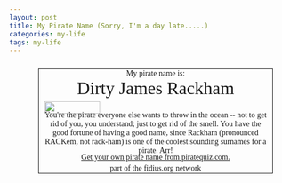 ```yaml
---
layout: post
title: My Pirate Name (Sorry, I'm a day late.....)
categories: my-life
tags: my-life
---
```


  
<div style="padding-right:10px;padding-left:10px;left:50%;padding-bottom:0pt;margin:25px 0pt 25px -200px;width:400px;padding-top:0pt;font-family:serif;position:relative;text-align:center;border:1px solid;">
    <div>My pirate name is: </div>
    <div style="font-size:32px;">Dirty James Rackham </div>
    <img height="22" src="http://www.piratequiz.com/flag.gif" style="display:block;width:100px;position:relative;top:5px;height:22px;" width="100" /> <div>You're the pirate everyone else wants to throw in the ocean -- not to get rid of you, you understand; just to get rid of the smell. You have the good fortune of having a good name, since Rackham (pronounced RACKem, not rack-ham) is one of the coolest sounding surnames for a pirate. Arr! </div><a href="http://www.piratequiz.com/" style="left:0px;width:100%;bottom:20px;position:absolute;">Get your own pirate name from piratequiz.com.</a><br />part of the fidius.org network </div>